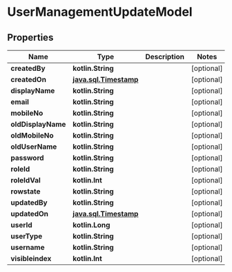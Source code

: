 
# UserManagementUpdateModel

## Properties
Name | Type | Description | Notes
------------ | ------------- | ------------- | -------------
**createdBy** | **kotlin.String** |  |  [optional]
**createdOn** | [**java.sql.Timestamp**](java.sql.Timestamp.md) |  |  [optional]
**displayName** | **kotlin.String** |  |  [optional]
**email** | **kotlin.String** |  |  [optional]
**mobileNo** | **kotlin.String** |  |  [optional]
**oldDisplayName** | **kotlin.String** |  |  [optional]
**oldMobileNo** | **kotlin.String** |  |  [optional]
**oldUserName** | **kotlin.String** |  |  [optional]
**password** | **kotlin.String** |  |  [optional]
**roleId** | **kotlin.String** |  |  [optional]
**roleIdVal** | **kotlin.Int** |  |  [optional]
**rowstate** | **kotlin.String** |  |  [optional]
**updatedBy** | **kotlin.String** |  |  [optional]
**updatedOn** | [**java.sql.Timestamp**](java.sql.Timestamp.md) |  |  [optional]
**userId** | **kotlin.Long** |  |  [optional]
**userType** | **kotlin.String** |  |  [optional]
**username** | **kotlin.String** |  |  [optional]
**visibleindex** | **kotlin.Int** |  |  [optional]



